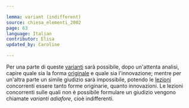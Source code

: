 ```yaml
---

lemma: variant (indifferent)
source: chiesa_elementi_2002
page: 63
language: Italian
contributor: Elisa
updated_by: Caroline

---
```


Per una parte di queste [varianti](variant.html) sarà possibile, dopo un'attenta analisi, capire quale sia la forma [originale](original.html) e quale sia l'innovazione; mentre per un'altra parte un simile giudizio sarà impossibile, potendo le [lezioni](readingVariant.html) concorrenti essere tanto forme originarie, quanto innovazioni. Le lezioni concorrenti sulle quali non è possibile formulare un giudizio vengono chiamate _varianti adiafore_, cioè indifferenti.
